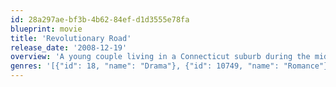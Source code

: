 ```yaml
---
id: 28a297ae-bf3b-4b62-84ef-d1d3555e78fa
blueprint: movie
title: 'Revolutionary Road'
release_date: '2008-12-19'
overview: 'A young couple living in a Connecticut suburb during the mid-1950s struggle to come to terms with their personal problems while trying to raise their two children. Based on a novel by Richard Yates.'
genres: '[{"id": 18, "name": "Drama"}, {"id": 10749, "name": "Romance"}]'
---
```

